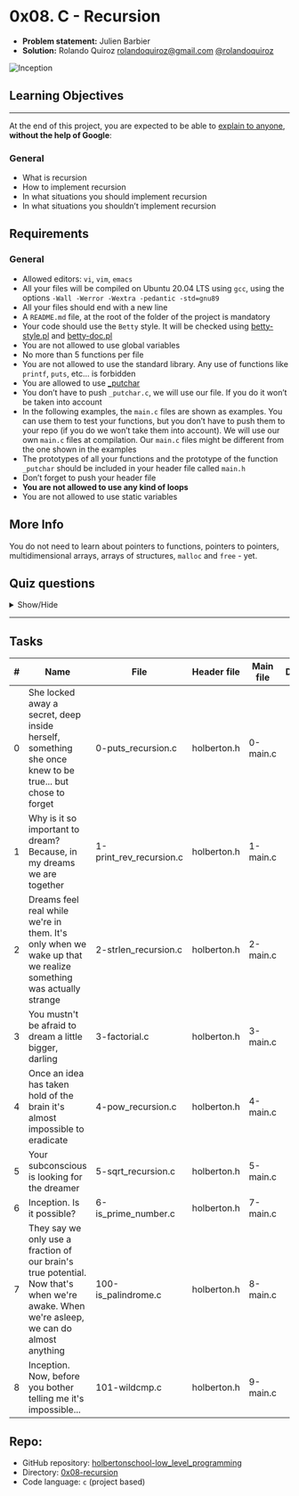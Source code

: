 # 0x08. C - Recursion

- **Problem statement:** Julien Barbier
- **Solution:** Rolando Quiroz [rolandoquiroz@gmail.com](rolandoquiroz@gmail.com) [@rolandoquiroz](https://github.com/rolandoquiroz)

![Inception](https://s3.amazonaws.com/intranet-projects-files/holbertonschool-low_level_programming/219/a88.jpg "Inception")


## Learning Objectives
----------------------

At the end of this project, you are expected to be able to [explain to anyone](https://fs.blog/2021/02/feynman-learning-technique/ "explain to anyone"), **without the help of Google**:

### General


*   What is recursion
*   How to implement recursion
*   In what situations you should implement recursion
*   In what situations you shouldn’t implement recursion


Requirements
------------

### General

*   Allowed editors: `vi`, `vim`, `emacs`
*   All your files will be compiled on Ubuntu 20.04 LTS using `gcc`, using the options `-Wall -Werror -Wextra -pedantic -std=gnu89`
*   All your files should end with a new line
*   A `README.md` file, at the root of the folder of the project is mandatory
*   Your code should use the `Betty` style. It will be checked using [betty-style.pl](https://github.com/holbertonschool/Betty/blob/master/betty-style.pl "betty-style.pl") and [betty-doc.pl](https://github.com/holbertonschool/Betty/blob/master/betty-doc.pl "betty-doc.pl")
*   You are not allowed to use global variables
*   No more than 5 functions per file
*   You are not allowed to use the standard library. Any use of functions like `printf`, `puts`, etc… is forbidden
*   You are allowed to use [_putchar](https://github.com/holbertonschool/_putchar.c/blob/master/_putchar.c "_putchar")
*   You don’t have to push `_putchar.c`, we will use our file. If you do it won’t be taken into account
*   In the following examples, the `main.c` files are shown as examples. You can use them to test your functions, but you don’t have to push them to your repo (if you do we won’t take them into account). We will use our own `main.c` files at compilation. Our `main.c` files might be different from the one shown in the examples
*   The prototypes of all your functions and the prototype of the function `_putchar` should be included in your header file called `main.h`
*   Don’t forget to push your header file
*   **You are not allowed to use any kind of loops**
*   You are not allowed to use static variables

More Info
------------

You do not need to learn about pointers to functions, pointers to pointers, multidimensional arrays, arrays of structures, `malloc` and `free` - yet.

## Quiz questions

<details>
    <summary>Show/Hide</summary>

### Question #0

What does this code print?

```C
void print(int nb)
{
    printf("%d", nb);
    nb --;
    if (nb > 0) 
    {
        print(nb);
    }
}

int main(void)
{
    print(2);
    return (0);
}
```

- [ ] 012
- [ ] 12
- [x] 21
- [ ] 210


### Question #1

What does this code print?

```C
void print(int nb)
{
    printf("%d", nb);
    -- nb;
    if (nb > 0) 
    {
        print(nb);
    }
}

int main(void)
{
    print(4);
    return (0);
}
```

- [x] 4321
- [ ] 43210
- [ ] 321
- [ ] 3210

### Question #2

What does this code print?

```C
void print(int nb)
{
    printf("%d", nb);
    nb ++;
    if (nb < 10) 
    {
        print(nb);
    }
}

int main(void)
{
    print(4);
    return (0);
}
```

- [ ] 987654
- [ ] 109876543
- [ ] 345678910
- [x] 456789

### Question #3

What does this code print?

```C
void print(int nb)
{
    if (nb < 0) 
    {
        return;
    }
    printf("%d", nb);
    nb --;
    print(nb);
}

int main(void)
{
    print(4);
    return (0);
}
```

- [ ] 01234
- [x] 43210
- [ ] 1234
- [ ] 4321

### Question #4

What does this code print?

```C
int print(int nb)
{
    if (nb < 0) 
    {
        return (0);
    }
    printf("%d", nb + print(nb - 1));
    nb --;
    return (nb);
}

int main(void)
{
    print(4);
    return (0);
}
```

- [ ] 64200
- [x] 00246
- [ ] 01234568

</details>

* * *

Tasks
-----

|  #  | Name | File | Header file | Main file| Done |
|:---:|------|------|-------------|----------|:------:|
| 0 |  She locked away a secret, deep inside herself, something she once knew to be true... but chose to forget   |  0-puts_recursion.c | holberton.h | 0-main.c | :heavy_check_mark:  |
| 1 |  Why is it so important to dream? Because, in my dreams we are together  |  1-print_rev_recursion.c  | holberton.h | 1-main.c | :heavy_check_mark:   |
| 2 |  Dreams feel real while we're in them. It's only when we wake up that we realize something was actually strange   |  2-strlen_recursion.c | holberton.h | 2-main.c | :heavy_check_mark:   |
| 3 |  You mustn't be afraid to dream a little bigger, darling  |  3-factorial.c | holberton.h | 3-main.c | :heavy_check_mark:   |
| 4 |  Once an idea has taken hold of the brain it's almost impossible to eradicate   |  4-pow_recursion.c  | holberton.h | 4-main.c | :heavy_check_mark:    |
| 5 |  Your subconscious is looking for the dreamer   |  5-sqrt_recursion.c  | holberton.h | 5-main.c | :heavy_check_mark:   |
| 6 |  Inception. Is it possible?   |  6-is_prime_number.c   |  holberton.h  | 7-main.c | :heavy_check_mark:   |
| 7 |  They say we only use a fraction of our brain's true potential. Now that's when we're awake. When we're asleep, we can do almost anything   |  100-is_palindrome.c  |  holberton.h |  8-main.c  | :heavy_check_mark:    |
| 8 |   Inception. Now, before you bother telling me it's impossible...   |  101-wildcmp.c  |  holberton.h |  9-main.c | :heavy_check_mark:    |

Repo:
-----------
- GitHub repository: [holbertonschool-low_level_programming](https://github.com/rolandoquiroz/holbertonschool-low_level_programming)
- Directory: [0x08-recursion](https://github.com/rolandoquiroz/holbertonschool-low_level_programming/tree/master/0x08-recursion)
- Code language: `c` (project based) 